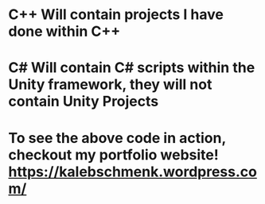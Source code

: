 # C++ Will contain projects I have done within C++
# C# Will contain C# scripts within the Unity framework, they will not contain Unity Projects

# To see the above code in action, checkout my portfolio website! https://kalebschmenk.wordpress.com/
